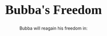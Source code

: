 <html>

<head>
	<meta name="viewport" content="width=device-width">
	<h1 style="font-size:300%; font-family:impact; font-color:#000000;text-align:center;">Bubba's Freedom</h1>
	<p style="text-align:center;">Bubba will reagain his freedom in:</p>
	
</head>
<script type="text/javascript">
//###################################################################
// Author: ricocheting.com
// Version: v3.1
// Date: 2017-01-03
// Description: displays the amount of time until the "dateFuture" entered below.

var CDown = function() {
	this.state=0;// if initialized
	this.counts=[];// array holding countdown date objects and id to print to {d:new Date(2013,11,18,18,54,36), id:"countbox1"}
	this.interval=null;// setInterval object
}

CDown.prototype = {
	init: function(){
		this.state=1;
		var self=this;
		this.interval=window.setInterval(function(){self.tick();}, 1000);
	},
	add: function(date,id){
		this.counts.push({d:date,id:id});
		this.tick();
		if(this.state==0) this.init();
	},
	expire: function(idxs){
		for(var x in idxs) {
			this.display(this.counts[idxs[x]], "Now!");
			this.counts.splice(idxs[x], 1);
		}
	},
	format: function(r){
// Table Format with Digital Readout
var out = "<table cellspacing=0 cellpadding=0 border=0 class=cdTimer>";
out += "<td align=center class='cdTimerTitle cdTimerVLine'>"+((r.d==1)?"DAY":"DAYS")+"</td>";
out += "<td align=center class='cdTimerTitle cdTimerVLine'>"+((r.d==1)?"HR":"HRS")+"</td>";
out += "<td align=center class='cdTimerTitle cdTimerVLine'>MIN</td>";
out += "<td align=center class='cdTimerTitle'>SEC</td><tr>";
out += "<td align=center class='cdTimerDigit cdTimerVLine'>"+ r.d +"</td>";
out += "<td align=center class='cdTimerDigit cdTimerVLine'>"+ r.h +"</td>";
out += "<td align=center class='cdTimerDigit cdTimerVLine'>"+ r.m +"</td>";
out += "<td align=center class='cdTimerDigit'>"+ r.s +"</td></table>";

return out.substr(0,out.length-2);
},
	math: function(work){
		var	y=w=d=h=m=s=ms=0;

		ms=(""+((work%1000)+1000)).substr(1,3);
		work=Math.floor(work/1000);//kill the "milliseconds" so just secs

		y=Math.floor(work/31536000);//years (no leapyear support)
		work=work%31536000;

		w=Math.floor(work/604800);//weeks
		work=work%604800;

		d=Math.floor(work/86400);//days
		work=work%86400;

		h=Math.floor(work/3600);//hours
		work=work%3600;

		m=Math.floor(work/60);//minutes
		work=work%60;

		s=Math.floor(work);//seconds

		return {y:y,w:w,d:d,h:h,m:m,s:s,ms:ms};
	},
	tick: function(){
		var now=(new Date()).getTime(),
			expired=[],cnt=0,amount=0;

		if(this.counts)
		for(var idx=0,n=this.counts.length; idx<n; ++idx){
			cnt=this.counts[idx];
			amount=cnt.d.getTime()-now;//calc milliseconds between dates

			// if time is already past
			if(amount<0){
				expired.push(idx);
			}
			// date is still good
			else{
				this.display(cnt, this.format(this.math(amount)));
			}
		}

		// deal with any expired
		if(expired.length>0) this.expire(expired);

		// if no active counts, stop updating
		if(this.counts.length==0) window.clearTimeout(this.interval);
		
	},
	display: function(cnt,msg){
		document.getElementById(cnt.id).innerHTML=msg;
	}
};

window.onload=function(){
	var cdown = new CDown();

	cdown.add(new Date(2036,5,20,14,00,00), "countbox1");
};
</script>
<div id="countbox1" style="font:36pt Impact; color:#000000; text-align:center;"></div>
